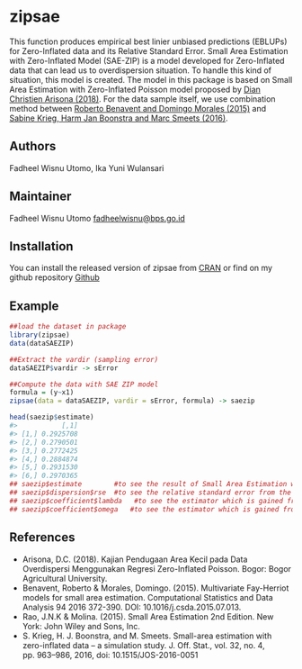 
<!-- README.md is generated from README.Rmd. Please edit that file -->

# zipsae

<!-- badges: start -->
<!-- badges: end -->

This function produces empirical best linier unbiased predictions
(EBLUPs) for Zero-Inflated data and its Relative Standard Error. Small
Area Estimation with Zero-Inflated Model (SAE-ZIP) is a model developed
for Zero-Inflated data that can lead us to overdispersion situation. To
handle this kind of situation, this model is created. The model in this
package is based on Small Area Estimation with Zero-Inflated Poisson
model proposed by [Dian Christien Arisona
(2018)](https://repository.ipb.ac.id/handle/123456789/92308). For the
data sample itself, we use combination method between [Roberto Benavent
and Domingo Morales
(2015)](https://www.sciencedirect.com/science/article/pii/S016794731500170X)
and [Sabine Krieg, Harm Jan Boonstra and Marc Smeets
(2016)](https://www.researchgate.net/publication/310818136_Small-Area_Estimation_with_Zero-Inflated_Data_-_a_Simulation_Study).

## Authors

Fadheel Wisnu Utomo, Ika Yuni Wulansari

## Maintainer

Fadheel Wisnu Utomo <fadheelwisnu@bps.go.id>

## Installation

You can install the released version of zipsae from
[CRAN](https://CRAN.R-project.org) or find on my github repository
[Github](https://github.com/dheel/zipsae)

## Example

``` r
##load the dataset in package
library(zipsae)
data(dataSAEZIP)

##Extract the vardir (sampling error)
dataSAEZIP$vardir -> sError

##Compute the data with SAE ZIP model
formula = (y~x1)
zipsae(data = dataSAEZIP, vardir = sError, formula) -> saezip

head(saezip$estimate)
#>           [,1]
#> [1,] 0.2925708
#> [2,] 0.2790501
#> [3,] 0.2772425
#> [4,] 0.2884874
#> [5,] 0.2931530
#> [6,] 0.2970365
## saezip$estimate        #to see the result of Small Area Estimation with Zero-Inflated Model
## saezip$dispersion$rse  #to see the relative standard error from the estimation
## saezip$coefficient$lambda   #to see the estimator which is gained from the non-zero compilation data.
## saezip$coefficient$omega   #to see the estimator which is gained from the complete compilation data.
```

## References

-   Arisona, D.C. (2018). Kajian Pendugaan Area Kecil pada Data
    Overdispersi Menggunakan Regresi Zero-Inflated Poisson. Bogor: Bogor
    Agricultural University.
-   Benavent, Roberto & Morales, Domingo. (2015). Multivariate
    Fay-Herriot models for small area estimation. Computational
    Statistics and Data Analysis 94 2016 372-390. DOI:
    10.1016/j.csda.2015.07.013.
-   Rao, J.N.K & Molina. (2015). Small Area Estimation 2nd Edition. New
    York: John Wiley and Sons, Inc.
-   S. Krieg, H. J. Boonstra, and M. Smeets. Small-area estimation with
    zero-inflated data – a simulation study. J. Off. Stat., vol. 32, no.
    4, pp. 963–986, 2016, doi: 10.1515/JOS-2016-0051
